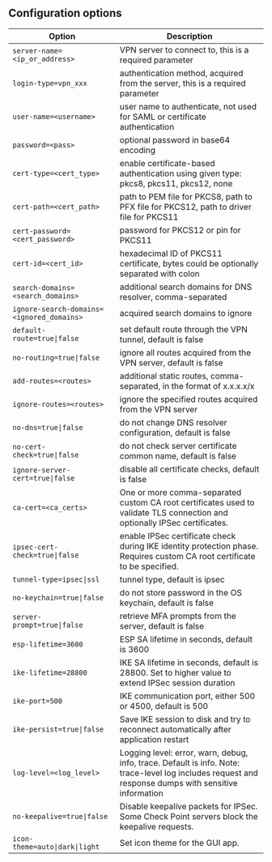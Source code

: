 ## Configuration options

| Option                                    | Description                                                                                                                                           |
|-------------------------------------------|-------------------------------------------------------------------------------------------------------------------------------------------------------|
| `server-name=<ip_or_address>`             | VPN server to connect to, this is a required parameter                                                                                                |
| `login-type=vpn_xxx`                      | authentication method, acquired from the server, this is a required parameter                                                                         |
| `user-name=<username>`                    | user name to authenticate, not used for SAML or certificate authentication                                                                            |
| `password=<pass>`                         | optional password in base64 encoding                                                                                                                  |
| `cert-type=<cert_type>`                   | enable certificate-based authentication using given type: pkcs8, pkcs11, pkcs12, none                                                                 |
| `cert-path=<cert_path>`                   | path to PEM file for PKCS8, path to PFX file for PKCS12, path to driver file for PKCS11                                                               |
| `cert-password=<cert_password>`           | password for PKCS12 or pin for PKCS11                                                                                                                 |
| `cert-id=<cert_id>`                       | hexadecimal ID of PKCS11 certificate, bytes could be optionally separated with colon                                                                  |
| `search-domains=<search_domains>`         | additional search domains for DNS resolver, comma-separated                                                                                           |
| `ignore-search-domains=<ignored_domains>` | acquired search domains to ignore                                                                                                                     |
| `default-route=true\|false`               | set default route through the VPN tunnel, default is false                                                                                            |
| `no-routing=true\|false`                  | ignore all routes acquired from the VPN server, default is false                                                                                      |
| `add-routes=<routes>`                     | additional static routes, comma-separated, in the format of x.x.x.x/x                                                                                 |
| `ignore-routes=<routes>`                  | ignore the specified routes acquired from the VPN server                                                                                              |
| `no-dns=true\|false`                      | do not change DNS resolver configuration, default is false                                                                                            |
| `no-cert-check=true\|false`               | do not check server certificate common name, default is false                                                                                         |
| `ignore-server-cert=true\|false`          | disable all certificate checks, default is false                                                                                                      |
| `ca-cert=<ca_certs>`                      | One or more comma-separated custom CA root certificates used to validate TLS connection and optionally IPSec certificates.                            |
| `ipsec-cert-check=true\|false`            | enable IPSec certificate check during IKE identity protection phase. Requires custom CA root certificate to be specified.                             |
| `tunnel-type=ipsec\|ssl`                  | tunnel type, default is ipsec                                                                                                                         |
| `no-keychain=true\|false`                 | do not store password in the OS keychain, default is false                                                                                            |
| `server-prompt=true\|false`               | retrieve MFA prompts from the server, default is false                                                                                                |
| `esp-lifetime=3600`                       | ESP SA lifetime in seconds, default is 3600                                                                                                           |
| `ike-lifetime=28800`                      | IKE SA lifetime in seconds, default is 28800. Set to higher value to extend IPSec session duration                                                    |
| `ike-port=500`                            | IKE communication port, either 500 or 4500, default is 500                                                                                            |
| `ike-persist=true\|false`                 | Save IKE session to disk and try to reconnect automatically after application restart                                                                 |
| `log-level=<log_level>`                   | Logging level: error, warn, debug, info, trace. Default is info. Note: trace-level log includes request and response dumps with sensitive information |
| `no-keepalive=true\|false`                | Disable keepalive packets for IPSec. Some Check Point servers block the keepalive requests.                                                           |
| `icon-theme=auto\|dark\|light`            | Set icon theme for the GUI app.                                                                                                                       |

